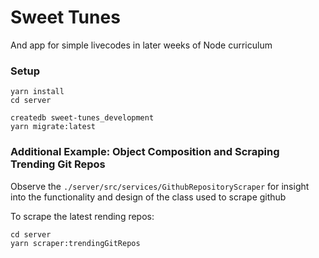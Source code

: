 # Sweet Tunes

And app for simple livecodes in later weeks of Node curriculum

### Setup 


```
yarn install
cd server

createdb sweet-tunes_development
yarn migrate:latest

```

### Additional Example: Object Composition and Scraping Trending Git Repos

Observe the `./server/src/services/GithubRepositoryScraper` for insight into the functionality and design of the class used to scrape github 


To scrape the latest rending repos:

```
cd server
yarn scraper:trendingGitRepos
```